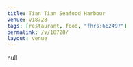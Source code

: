 ```yaml
---
title: Tian Tian Seafood Harbour
venue: v18728
tags: [restaurant, food, "fhrs:662497"]
permalink: /v/18728/
layout: venue
---
```

null